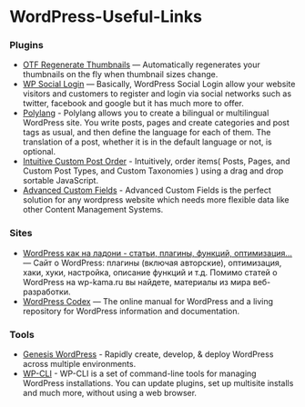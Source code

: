 WordPress-Useful-Links
===========

### Plugins ###
* [OTF Regenerate Thumbnails](https://wordpress.org/plugins/otf-regenerate-thumbnails/) — Automatically regenerates your thumbnails on the fly when thumbnail sizes change.
* [WP Social Login](https://github.com/miled/wordpress-social-login) — Basically, WordPress Social Login allow your website visitors and customers to register and login via social networks such as twitter, facebook and google but it has much more to offer.
* [Polylang](https://wordpress.org/plugins/polylang/) - Polylang allows you to create a bilingual or multilingual WordPress site. You write posts, pages and create categories and post tags as usual, and then define the language for each of them. The translation of a post, whether it is in the default language or not, is optional. 
* [Intuitive Custom Post Order](https://ru.wordpress.org/plugins/intuitive-custom-post-order/) - Intuitively, order items( Posts, Pages, and Custom Post Types, and Custom Taxonomies ) using a drag and drop sortable JavaScript.
* [Advanced Custom Fields](http://www.advancedcustomfields.com/) - Advanced Custom Fields is the perfect solution for any wordpress website which needs more flexible data like other Content Management Systems.

### Sites ###
* [WordPress как на ладони - статьи, плагины, функций, оптимизация...](http://wp-kama.ru/) — Сайт о WordPress: плагины (включая авторские), оптимизация, хаки, хуки, настройка, описание функций и т.д. Помимо статей о WordPress на wp-kama.ru вы найдете, материалы из мира веб-разработки.
* [WordPress Codex](https://codex.wordpress.org/) — The online manual for WordPress and a living repository for WordPress information and documentation.

### Tools ###
* [Genesis WordPress](https://github.com/genesis/wordpress) - Rapidly create, develop, & deploy WordPress across multiple environments.
* [WP-CLI](http://wp-cli.org/) - WP-CLI is a set of command-line tools for managing WordPress installations. You can update plugins, set up multisite installs and much more, without using a web browser.
